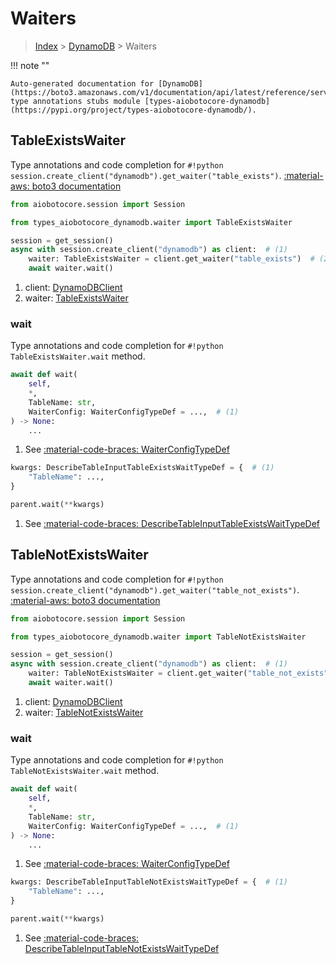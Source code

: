 # Waiters

> [Index](../README.md) > [DynamoDB](./README.md) > Waiters

!!! note ""

    Auto-generated documentation for [DynamoDB](https://boto3.amazonaws.com/v1/documentation/api/latest/reference/services/dynamodb.html#DynamoDB)
    type annotations stubs module [types-aiobotocore-dynamodb](https://pypi.org/project/types-aiobotocore-dynamodb/).

## TableExistsWaiter

Type annotations and code completion for `#!python session.create_client("dynamodb").get_waiter("table_exists")`.
[:material-aws: boto3 documentation](https://boto3.amazonaws.com/v1/documentation/api/latest/reference/services/dynamodb.html#DynamoDB.Waiter.TableExists)

```python title="Usage example"
from aiobotocore.session import Session

from types_aiobotocore_dynamodb.waiter import TableExistsWaiter

session = get_session()
async with session.create_client("dynamodb") as client:  # (1)
    waiter: TableExistsWaiter = client.get_waiter("table_exists")  # (2)
    await waiter.wait()
```

1. client: [DynamoDBClient](./client.md)
2. waiter: [TableExistsWaiter](./waiters.md#tableexistswaiter)


### wait

Type annotations and code completion for `#!python TableExistsWaiter.wait` method.

```python title="Method definition"
await def wait(
    self,
    *,
    TableName: str,
    WaiterConfig: WaiterConfigTypeDef = ...,  # (1)
) -> None:
    ...
```

1. See [:material-code-braces: WaiterConfigTypeDef](./type_defs.md#waiterconfigtypedef) 


```python title="Usage example with kwargs"
kwargs: DescribeTableInputTableExistsWaitTypeDef = {  # (1)
    "TableName": ...,
}

parent.wait(**kwargs)
```

1. See [:material-code-braces: DescribeTableInputTableExistsWaitTypeDef](./type_defs.md#describetableinputtableexistswaittypedef) 
## TableNotExistsWaiter

Type annotations and code completion for `#!python session.create_client("dynamodb").get_waiter("table_not_exists")`.
[:material-aws: boto3 documentation](https://boto3.amazonaws.com/v1/documentation/api/latest/reference/services/dynamodb.html#DynamoDB.Waiter.TableNotExists)

```python title="Usage example"
from aiobotocore.session import Session

from types_aiobotocore_dynamodb.waiter import TableNotExistsWaiter

session = get_session()
async with session.create_client("dynamodb") as client:  # (1)
    waiter: TableNotExistsWaiter = client.get_waiter("table_not_exists")  # (2)
    await waiter.wait()
```

1. client: [DynamoDBClient](./client.md)
2. waiter: [TableNotExistsWaiter](./waiters.md#tablenotexistswaiter)


### wait

Type annotations and code completion for `#!python TableNotExistsWaiter.wait` method.

```python title="Method definition"
await def wait(
    self,
    *,
    TableName: str,
    WaiterConfig: WaiterConfigTypeDef = ...,  # (1)
) -> None:
    ...
```

1. See [:material-code-braces: WaiterConfigTypeDef](./type_defs.md#waiterconfigtypedef) 


```python title="Usage example with kwargs"
kwargs: DescribeTableInputTableNotExistsWaitTypeDef = {  # (1)
    "TableName": ...,
}

parent.wait(**kwargs)
```

1. See [:material-code-braces: DescribeTableInputTableNotExistsWaitTypeDef](./type_defs.md#describetableinputtablenotexistswaittypedef) 
